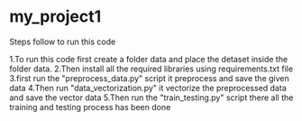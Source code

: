 # my_project1
Steps follow to run this code

1.To run this code first create a folder data and place the detaset inside the folder data.
2.Then install all the required libraries using requirements.txt file
3.first run the "preprocess_data.py" script it preprocess and save the given data
4.Then run "data_vectorization.py" it vectorize the preprocessed data and save the vector data
5.Then run the "train_testing.py" script there all the training and testing process has been done
